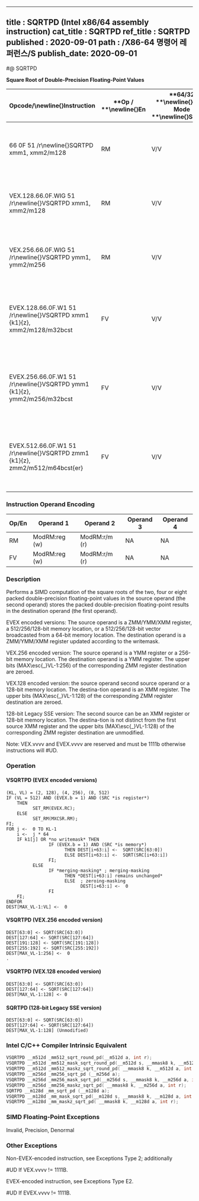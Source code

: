 ----------------------------
title : SQRTPD (Intel x86/64 assembly instruction)
cat_title : SQRTPD
ref_title : SQRTPD
published : 2020-09-01
path : /X86-64 명령어 레퍼런스/S
publish_date: 2020-09-01
----------------------------
#@ SQRTPD

**Square Root of Double-Precision Floating-Point Values**

|**Opcode/**\newline{}**Instruction**|**Op / **\newline{}**En**|**64/32 **\newline{}**bit Mode **\newline{}**Support**|**CPUID **\newline{}**Feature **\newline{}**Flag**|**Description**|
|------------------------------------|-------------------------|------------------------------------------------------|--------------------------------------------------|---------------|
|66 0F 51 /r\newline{}SQRTPD xmm1, xmm2/m128|RM|V/V|SSE2|Computes Square Roots of the packed double-precision floating-point values in xmm2/m128 and stores the result in xmm1.|
|VEX.128.66.0F.WIG 51 /r\newline{}VSQRTPD xmm1, xmm2/m128|RM|V/V|AVX|Computes Square Roots of the packed double-precision floating-point values in xmm2/m128 and stores the result in xmm1.|
|VEX.256.66.0F.WIG 51 /r\newline{}VSQRTPD ymm1, ymm2/m256|RM|V/V|AVX|Computes Square Roots of the packed double-precision floating-point values in ymm2/m256 and stores the result in ymm1.|
|EVEX.128.66.0F.W1 51 /r\newline{}VSQRTPD xmm1 {k1}{z}, xmm2/m128/m32bcst|FV|V/V|AVX512VL\newline{}AVX512F|Computes Square Roots of the packed double-precision floating-point values in xmm2/m128/m64bcst and stores the result in xmm1 subject to writemask k1.|
|EVEX.256.66.0F.W1 51 /r\newline{}VSQRTPD ymm1 {k1}{z}, ymm2/m256/m32bcst|FV|V/V|AVX512VL\newline{}AVX512F|Computes Square Roots of the packed double-precision floating-point values in ymm2/m256/m64bcst and stores the result in ymm1 subject to writemask k1.|
|EVEX.512.66.0F.W1 51 /r\newline{}VSQRTPD zmm1 {k1}{z}, zmm2/m512/m64bcst{er}|FV|V/V|AVX512F|Computes Square Roots of the packed double-precision floating-point values in zmm2/m512/m64bcst and stores the result in zmm1 subject to writemask k1.|
### Instruction Operand Encoding


|Op/En|Operand 1|Operand 2|Operand 3|Operand 4|
|-----|---------|---------|---------|---------|
|RM|ModRM:reg (w)|ModRM:r/m (r)|NA|NA|
|FV|ModRM:reg (w)|ModRM:r/m (r)|NA|NA|
### Description


Performs a SIMD computation of the square roots of the two, four or eight packed double-precision floating-point values in the source operand (the second operand) stores the packed double-precision floating-point results in the destination operand (the first operand). 

EVEX encoded versions: The source operand is a ZMM/YMM/XMM register, a 512/256/128-bit memory location, or a 512/256/128-bit vector broadcasted from a 64-bit memory location. The destination operand is a ZMM/YMM/XMM register updated according to the writemask.

VEX.256 encoded version: The source operand is a YMM register or a 256-bit memory location. The destination operand is a YMM register. The upper bits (MAX\esc{_}VL-1:256) of the corresponding ZMM register destination are zeroed.

VEX.128 encoded version: the source operand second source operand or a 128-bit memory location. The destina-tion operand is an XMM register. The upper bits (MAX\esc{_}VL-1:128) of the corresponding ZMM register destination are zeroed.

128-bit Legacy SSE version: The second source can be an XMM register or 128-bit memory location. The destina-tion is not distinct from the first source XMM register and the upper bits (MAX\esc{_}VL-1:128) of the corresponding ZMM register destination are unmodified.

Note: VEX.vvvv and EVEX.vvvv are reserved and must be 1111b otherwise instructions will #UD.


### Operation
#### VSQRTPD (EVEX encoded versions)
```info-verb
(KL, VL) = (2, 128), (4, 256), (8, 512)
IF (VL = 512) AND (EVEX.b = 1) AND (SRC *is register*)
    THEN
          SET_RM(EVEX.RC);
    ELSE 
          SET_RM(MXCSR.RM);
FI;
FOR j <-  0 TO KL-1
    i <-  j * 64
    IF k1[j] OR *no writemask* THEN
                IF (EVEX.b = 1) AND (SRC *is memory*)
                      THEN DEST[i+63:i] <-  SQRT(SRC[63:0])
                      ELSE DEST[i+63:i] <-  SQRT(SRC[i+63:i])
                FI;
          ELSE 
                IF *merging-masking* ; merging-masking
                      THEN *DEST[i+63:i] remains unchanged*
                      ELSE  ; zeroing-masking
                            DEST[i+63:i] <-  0
                FI
    FI;
ENDFOR
DEST[MAX_VL-1:VL] <-  0
```
#### VSQRTPD (VEX.256 encoded version)
```info-verb
DEST[63:0] <- SQRT(SRC[63:0])
DEST[127:64] <- SQRT(SRC[127:64])
DEST[191:128] <- SQRT(SRC[191:128])
DEST[255:192] <- SQRT(SRC[255:192])
DEST[MAX_VL-1:256] <-  0
.
```
#### VSQRTPD (VEX.128 encoded version)
```info-verb
DEST[63:0] <- SQRT(SRC[63:0])
DEST[127:64] <- SQRT(SRC[127:64])
DEST[MAX_VL-1:128] <- 0
```
#### SQRTPD (128-bit Legacy SSE version)
```info-verb
DEST[63:0] <- SQRT(SRC[63:0])
DEST[127:64] <- SQRT(SRC[127:64])
DEST[MAX_VL-1:128] (Unmodified)
```

### Intel C/C++ Compiler Intrinsic Equivalent

```cpp
VSQRTPD __m512d _mm512_sqrt_round_pd(__m512d a, int r);
VSQRTPD __m512d _mm512_mask_sqrt_round_pd(__m512d s, __mmask8 k, __m512d a, int r);
VSQRTPD __m512d _mm512_maskz_sqrt_round_pd( __mmask8 k, __m512d a, int r);
VSQRTPD __m256d _mm256_sqrt_pd (__m256d a);
VSQRTPD __m256d _mm256_mask_sqrt_pd(__m256d s, __mmask8 k, __m256d a, int r);
VSQRTPD __m256d _mm256_maskz_sqrt_pd( __mmask8 k, __m256d a, int r);
SQRTPD __m128d _mm_sqrt_pd (__m128d a);
VSQRTPD __m128d _mm_mask_sqrt_pd(__m128d s, __mmask8 k, __m128d a, int r);
VSQRTPD __m128d _mm_maskz_sqrt_pd( __mmask8 k, __m128d a, int r);
```
### SIMD Floating-Point Exceptions


Invalid, Precision, Denormal

### Other Exceptions


Non-EVEX-encoded instruction, see Exceptions Type 2; additionally

#UD If VEX.vvvv != 1111B.

EVEX-encoded instruction, see Exceptions Type E2.

#UD If EVEX.vvvv != 1111B.

